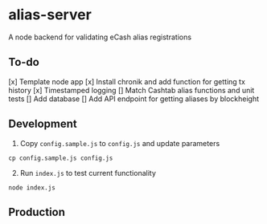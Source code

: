 # alias-server

A node backend for validating eCash alias registrations

## To-do

[x] Template node app
[x] Install chronik and add function for getting tx history
[x] Timestamped logging
[] Match Cashtab alias functions and unit tests
[] Add database
[] Add API endpoint for getting aliases by blockheight

## Development

1. Copy `config.sample.js` to `config.js` and update parameters

`cp config.sample.js config.js`

2. Run `index.js` to test current functionality

`node index.js`

## Production
